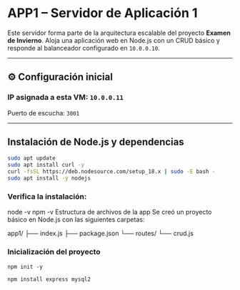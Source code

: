 # APP1 – Servidor de Aplicación 1

Este servidor forma parte de la arquitectura escalable del proyecto **Examen de Invierno**. Aloja una aplicación web en Node.js con un CRUD básico y responde al balanceador configurado en `10.0.0.10`.

---

## ⚙️ Configuración inicial

### IP asignada a esta VM: `10.0.0.11`  
Puerto de escucha: `3001`

---

## Instalación de Node.js y dependencias

```bash
sudo apt update
sudo apt install curl -y
curl -fsSL https://deb.nodesource.com/setup_18.x | sudo -E bash -
sudo apt install -y nodejs
```
### Verifica la instalación:
node -v
npm -v
Estructura de archivos de la app
Se creó un proyecto básico en Node.js con las siguientes carpetas:

app1/
├── index.js
├── package.json
└── routes/
    └── crud.js
### Inicialización del proyecto
```
npm init -y

npm install express mysql2
```
